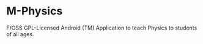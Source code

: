 M-Physics
=========

F/OSS GPL-Licensed Android (TM) Application to teach Physics to students of all ages.
